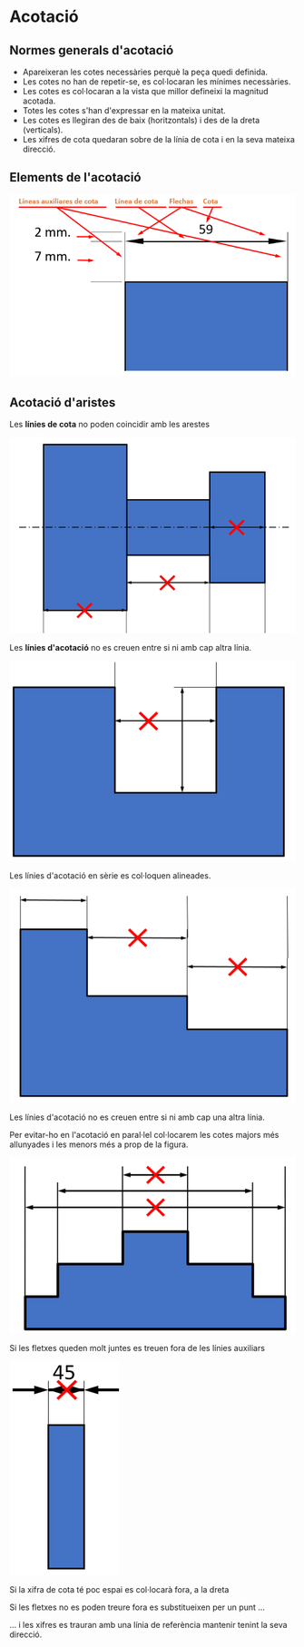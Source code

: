 # Acotació

## Normes generals d'acotació

- Apareixeran les cotes necessàries perquè la peça
quedi definida.
- Les cotes no han de repetir-se, es col·locaran les
mínimes necessàries.
- Les cotes es col·locaran a la vista que millor defineixi
la magnitud acotada.
- Totes les cotes s'han d'expressar en la mateixa unitat.
- Les cotes es llegiran des de baix (horitzontals) i
des de la dreta (verticals).
- Les xifres de cota quedaran sobre de la línia de
cota i en la seva mateixa direcció.

## Elements de l'acotació

![](img/2019-10-07-15-27-41.png)

## Acotació d'aristes

Les **línies de cota** no poden coincidir amb les arestes 

![](img/2019-10-07-15-28-29.png)

Les **línies d'acotació** no es creuen entre si ni amb cap altra línia.

![](img/2019-10-07-15-28-46.png)

Les línies d'acotació en sèrie es col·loquen alineades.

![](img/2019-10-07-15-29-00.png)

Les línies d'acotació no es creuen entre si ni amb cap
una altra línia.

Per evitar-ho en l'acotació en paral·lel col·locarem les cotes majors més allunyades i les menors més a prop de la figura.

![](img/2019-10-07-15-29-19.png)

Si les fletxes queden molt
juntes es treuen fora de les
línies auxiliars

![](img/2019-10-07-15-29-55.png)

Si la xifra de cota té poc
espai es col·locarà fora, a la
dreta

Si les fletxes no es poden treure
fora es substitueixen per un punt ...

... i les xifres es trauran amb una línia
de referència mantenir tenint la seva direcció.
